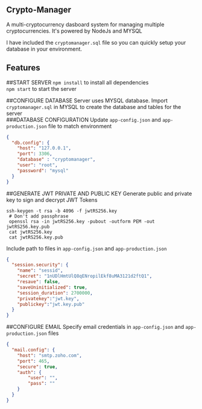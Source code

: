 **Crypto-Manager**
- 
A multi-cryptocurrency dasboard system for managing multiple cryptocurrencies.
It's powered by NodeJs and MYSQL

I have included the `cryptomanager.sql` file so you can quickly setup your database in your environment.

**Features**
- 


##START SERVER
`npm install` to install all dependencies
<br/>
`npm start` to start the server


##CONFIGURE DATABASE
Server uses MYSQL database. Import `cryptomanager.sql` in MYSQL to create the database and tables for the server
</br>
###DATABASE CONFIGURATION
Update `app-config.json` and `app-production.json` file to match environment
```json
{
  "db.config": {
    "host": "127.0.0.1",
    "port": 3306,
    "database" : "cryptomanager",
    "user": "root",
    "password": "mysql"
  }
}
``` 


##GENERATE JWT PRIVATE AND PUBLIC KEY
Generate public and private key to sign and decrypt JWT Tokens
```
ssh-keygen -t rsa -b 4096 -f jwtRS256.key
 # Don't add passphrase
 openssl rsa -in jwtRS256.key -pubout -outform PEM -out jwtRS256.key.pub
 cat jwtRS256.key
 cat jwtRS256.key.pub
``` 
Include path to files in `app-config.json` and `app-production.json`
```json
{
  "session.security": {
    "name": "sessid",
    "secret": "1nUDlHmtUlQ8qENropilEkf8uMA3121d2ftQ1",
    "resave": false,
    "saveUninitialized": true,
    "session_duration": 2700000,
    "privatekey":"jwt.key",
    "publickey":"jwt.key.pub"
  }
}
```

##CONFIGURE EMAIL
Specify email credentials in `app-config.json` and `app-production.json` files
```json
{
  "mail.config": {
    "host": "smtp.zoho.com",
    "port": 465,
    "secure": true,
    "auth": {
        "user": "",
        "pass": ""
    }
  }
}
```